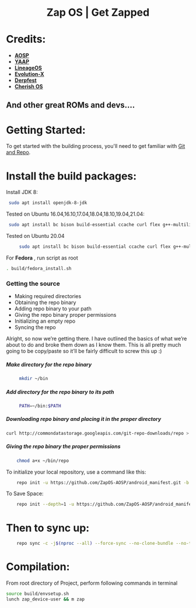 # **<div align="center">Zap OS | Get Zapped</div>**    


Credits:
=======
 * [**AOSP**](https://android.googlesource.com)
 * [**YAAP**](https://github.com/yaap)
 * [**LineageOS**](https://github.com/LineageOS)
 * [**Evolution-X**](https://github.com/Evolution-X)
 * [**Derpfest**](https://github.com/DerpFest-AOSP)
 * [**Cherish OS**](https://github.com/CherishOS)
  

And other great ROMs and devs.... 
----------------------------------------------------------------------------

Getting Started:
==============

To get started with the building process, you'll need to get familiar with [Git and Repo](http://source.android.com/source/using-repo.html).

Install the build packages:
===============

Install JDK 8:

```bash
 sudo apt install openjdk-8-jdk
```


Tested on Ubuntu 16.04,16.10,17.04,18.04,18.10,19.04,21.04:

```bash
 sudo apt install bc bison build-essential ccache curl flex g++-multilib gcc-multilib git gnupg gperf imagemagick lib32ncurses5-dev lib32readline-dev lib32z1-dev liblz4-tool libncurses5-dev libsdl1.2-dev libssl-dev libwxgtk3.0-dev libxml2 libxml2-utils lzop pngcrush rsync schedtool squashfs-tools xsltproc zip zlib1g-dev
```
Tested on Ubuntu 20.04 
```bash 
     sudo apt install bc bison build-essential ccache curl flex g++-multilib gcc-multilib git gnupg gperf imagemagick lib32ncurses5-dev lib32readline-dev lib32z1-dev liblz4-tool libncurses5-dev libncurses5 libsdl1.2-dev libssl-dev libwxgtk3.0-gtk3-dev libxml2 libxml2-utils lzop pngcrush rsync schedtool squashfs-tools xsltproc zip zlib1g-dev
```

For **Fedora** , run script as root
 ``` bash
 . build/fedora_install.sh 
  ```

### Getting the source
- Making required directories
- Obtaining the repo binary
- Adding repo binary to your path
- Giving the repo binary proper permissions
- Initializing an empty repo
- Syncing the repo

Alright, so now we’re getting there. I have outlined the basics of what we’re about to do and broke them down as I know them. This is all pretty much going to be copy/paste so it’ll be fairly difficult to screw this up :)

##### Make directory for the repo binary
```bash 
     mkdir ~/bin
```
##### Add directory for the repo binary to its path
```bash 
     PATH=~/bin:$PATH
```
##### Downloading repo binary and placing it in the proper directory

 ```bash 
 curl http://commondatastorage.googleapis.com/git-repo-downloads/repo > ~/bin/repo
 ```

##### Giving the repo binary the proper permissions
```bash 
    chmod a+x ~/bin/repo
 ```     
To initialize your local repository, use a command like this:

```bash
    repo init -u https://github.com/ZapOS-AOSP/android_manifest.git -b thirteen
```

To Save Space:

```bash
    repo init --depth=1 -u https://github.com/ZapOS-AOSP/android_manifest.git -b thirteen
```

Then to sync up:
================

```bash
    repo sync -c -j$(nproc --all) --force-sync --no-clone-bundle --no-tags
```
Compilation:
====================

From root directory of Project, perform following commands in terminal


```bash
source build/envsetup.sh
lunch zap_device-user && m zap
```


